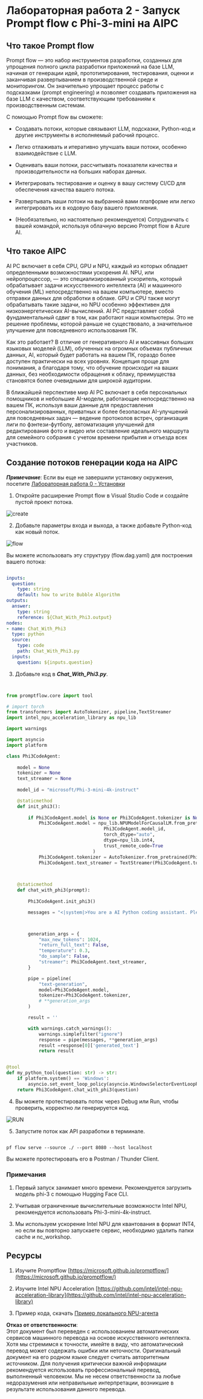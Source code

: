 # **Лабораторная работа 2 - Запуск Prompt flow с Phi-3-mini на AIPC**

## **Что такое Prompt flow**

Prompt flow — это набор инструментов разработки, созданных для упрощения полного цикла разработки приложений на базе LLM, начиная от генерации идей, прототипирования, тестирования, оценки и заканчивая развертыванием в производственной среде и мониторингом. Он значительно упрощает процесс работы с подсказками (prompt engineering) и позволяет создавать приложения на базе LLM с качеством, соответствующим требованиям к производственным системам.

С помощью Prompt flow вы сможете:

- Создавать потоки, которые связывают LLM, подсказки, Python-код и другие инструменты в исполняемый рабочий процесс.

- Легко отлаживать и итеративно улучшать ваши потоки, особенно взаимодействие с LLM.

- Оценивать ваши потоки, рассчитывать показатели качества и производительности на больших наборах данных.

- Интегрировать тестирование и оценку в вашу систему CI/CD для обеспечения качества вашего потока.

- Развертывать ваши потоки на выбранной вами платформе или легко интегрировать их в кодовую базу вашего приложения.

- (Необязательно, но настоятельно рекомендуется) Сотрудничать с вашей командой, используя облачную версию Prompt flow в Azure AI.

## **Что такое AIPC**

AI PC включает в себя CPU, GPU и NPU, каждый из которых обладает определенными возможностями ускорения AI. NPU, или нейропроцессор, — это специализированный ускоритель, который обрабатывает задачи искусственного интеллекта (AI) и машинного обучения (ML) непосредственно на вашем компьютере, вместо отправки данных для обработки в облаке. GPU и CPU также могут обрабатывать такие задачи, но NPU особенно эффективен для низкоэнергетических AI-вычислений. AI PC представляет собой фундаментальный сдвиг в том, как работают наши компьютеры. Это не решение проблемы, которой раньше не существовало, а значительное улучшение для повседневного использования ПК.

Как это работает? В отличие от генеративного AI и массивных больших языковых моделей (LLM), обученных на огромных объемах публичных данных, AI, который будет работать на вашем ПК, гораздо более доступен практически на всех уровнях. Концепция проще для понимания, а благодаря тому, что обучение происходит на ваших данных, без необходимости обращения к облаку, преимущества становятся более очевидными для широкой аудитории.

В ближайшей перспективе мир AI PC включает в себя персональных помощников и небольшие AI-модели, работающие непосредственно на вашем ПК, используя ваши данные для предоставления персонализированных, приватных и более безопасных AI-улучшений для повседневных задач — ведение протоколов встреч, организация лиги по фэнтези-футболу, автоматизация улучшений для редактирования фото и видео или составление идеального маршрута для семейного собрания с учетом времени прибытия и отъезда всех участников.

## **Создание потоков генерации кода на AIPC**

***Примечание***: Если вы еще не завершили установку окружения, посетите [Лабораторная работа 0 - Установки](./01.Installations.md)

1. Откройте расширение Prompt flow в Visual Studio Code и создайте пустой проект потока.

![create](../../../../../../../../../translated_images/pf_create.d6172d8277a78a7fa82cd6ff727ed44e037fa78b662f1f62d5963f36d712d229.ru.png)

2. Добавьте параметры входа и выхода, а также добавьте Python-код как новый поток.

![flow](../../../../../../../../../translated_images/pf_flow.d5646a323fb7f444c0b98b4521057a592325c583e7ba18bc31500bc0415e9ef3.ru.png)

Вы можете использовать эту структуру (flow.dag.yaml) для построения вашего потока:

```yaml

inputs:
  question:
    type: string
    default: how to write Bubble Algorithm
outputs:
  answer:
    type: string
    reference: ${Chat_With_Phi3.output}
nodes:
- name: Chat_With_Phi3
  type: python
  source:
    type: code
    path: Chat_With_Phi3.py
  inputs:
    question: ${inputs.question}


```

3. Добавьте код в ***Chat_With_Phi3.py***.

```python


from promptflow.core import tool

# import torch
from transformers import AutoTokenizer, pipeline,TextStreamer
import intel_npu_acceleration_library as npu_lib

import warnings

import asyncio
import platform

class Phi3CodeAgent:
    
    model = None
    tokenizer = None
    text_streamer = None
    
    model_id = "microsoft/Phi-3-mini-4k-instruct"

    @staticmethod
    def init_phi3():
        
        if Phi3CodeAgent.model is None or Phi3CodeAgent.tokenizer is None or Phi3CodeAgent.text_streamer is None:
            Phi3CodeAgent.model = npu_lib.NPUModelForCausalLM.from_pretrained(
                                    Phi3CodeAgent.model_id,
                                    torch_dtype="auto",
                                    dtype=npu_lib.int4,
                                    trust_remote_code=True
                                )
            Phi3CodeAgent.tokenizer = AutoTokenizer.from_pretrained(Phi3CodeAgent.model_id)
            Phi3CodeAgent.text_streamer = TextStreamer(Phi3CodeAgent.tokenizer, skip_prompt=True)

    

    @staticmethod
    def chat_with_phi3(prompt):
        
        Phi3CodeAgent.init_phi3()

        messages = "<|system|>You are a AI Python coding assistant. Please help me to generate code in Python.The answer only genertated Python code, but any comments and instructions do not need to be generated<|end|><|user|>" + prompt +"<|end|><|assistant|>"



        generation_args = {
            "max_new_tokens": 1024,
            "return_full_text": False,
            "temperature": 0.3,
            "do_sample": False,
            "streamer": Phi3CodeAgent.text_streamer,
        }

        pipe = pipeline(
            "text-generation",
            model=Phi3CodeAgent.model,
            tokenizer=Phi3CodeAgent.tokenizer,
            # **generation_args
        )

        result = ''

        with warnings.catch_warnings():
            warnings.simplefilter("ignore")
            response = pipe(messages, **generation_args)
            result =response[0]['generated_text']
            return result


@tool
def my_python_tool(question: str) -> str:
    if platform.system() == 'Windows':
        asyncio.set_event_loop_policy(asyncio.WindowsSelectorEventLoopPolicy())
    return Phi3CodeAgent.chat_with_phi3(question)


```

4. Вы можете протестировать поток через Debug или Run, чтобы проверить, корректно ли генерируется код.

![RUN](../../../../../../../../../translated_images/pf_run.d918637dc00f61e9bdeec37d4cc9646f77d270ac9203bcce13569f3157202b6e.ru.png)

5. Запустите поток как API разработки в терминале.

```

pf flow serve --source ./ --port 8080 --host localhost   

```

Вы можете протестировать его в Postman / Thunder Client.

### **Примечания**

1. Первый запуск занимает много времени. Рекомендуется загрузить модель phi-3 с помощью Hugging Face CLI.

2. Учитывая ограниченные вычислительные возможности Intel NPU, рекомендуется использовать Phi-3-mini-4k-instruct.

3. Мы используем ускорение Intel NPU для квантования в формат INT4, но если вы повторно запускаете сервис, необходимо удалить папки cache и nc_workshop.

## **Ресурсы**

1. Изучите Promptflow [https://microsoft.github.io/promptflow/](https://microsoft.github.io/promptflow/)

2. Изучите Intel NPU Acceleration [https://github.com/intel/intel-npu-acceleration-library](https://github.com/intel/intel-npu-acceleration-library)

3. Пример кода, скачать [Пример локального NPU-агента](../../../../../../../../../code/07.Lab/01/AIPC)

**Отказ от ответственности**:  
Этот документ был переведен с использованием автоматических сервисов машинного перевода на основе искусственного интеллекта. Хотя мы стремимся к точности, имейте в виду, что автоматический перевод может содержать ошибки или неточности. Оригинальный документ на его родном языке следует считать авторитетным источником. Для получения критически важной информации рекомендуется использовать профессиональный перевод, выполненный человеком. Мы не несем ответственности за любые недоразумения или неправильные интерпретации, возникшие в результате использования данного перевода.